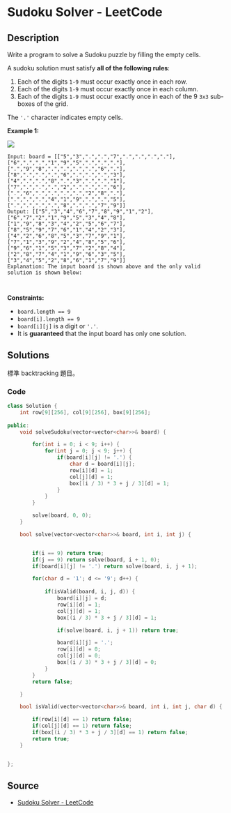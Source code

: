 # Sudoku Solver - LeetCode

## Description

Write a program to solve a Sudoku puzzle by filling the empty cells.

A sudoku solution must satisfy **all of the following rules**:

1.  Each of the digits `1-9` must occur exactly once in each row.
2.  Each of the digits `1-9` must occur exactly once in each column.
3.  Each of the digits `1-9` must occur exactly once in each of the 9 `3x3` sub-boxes of the grid.

The `'.'` character indicates empty cells.

**Example 1:**

![](https://upload.wikimedia.org/wikipedia/commons/thumb/f/ff/Sudoku-by-L2G-20050714.svg/250px-Sudoku-by-L2G-20050714.svg.png)

```
Input: board = [["5","3",".",".","7",".",".",".","."],["6",".",".","1","9","5",".",".","."],[".","9","8",".",".",".",".","6","."],["8",".",".",".","6",".",".",".","3"],["4",".",".","8",".","3",".",".","1"],["7",".",".",".","2",".",".",".","6"],[".","6",".",".",".",".","2","8","."],[".",".",".","4","1","9",".",".","5"],[".",".",".",".","8",".",".","7","9"]]
Output: [["5","3","4","6","7","8","9","1","2"],["6","7","2","1","9","5","3","4","8"],["1","9","8","3","4","2","5","6","7"],["8","5","9","7","6","1","4","2","3"],["4","2","6","8","5","3","7","9","1"],["7","1","3","9","2","4","8","5","6"],["9","6","1","5","3","7","2","8","4"],["2","8","7","4","1","9","6","3","5"],["3","4","5","2","8","6","1","7","9"]]
Explanation: The input board is shown above and the only valid solution is shown below:



```

**Constraints:**

-   `board.length == 9`
-   `board[i].length == 9`
-   `board[i][j]` is a digit or `'.'`.
-   It is **guaranteed** that the input board has only one solution.

## Solutions 

標準 backtracking 題目。

### Code

```cpp
class Solution {
    int row[9][256], col[9][256], box[9][256];
    
public:
    void solveSudoku(vector<vector<char>>& board) {

        for(int i = 0; i < 9; i++) {
            for(int j = 0; j < 9; j++) {
                if(board[i][j] != '.') {
                    char d = board[i][j];
                    row[i][d] = 1;
                    col[j][d] = 1;
                    box[(i / 3) * 3 + j / 3][d] = 1;
                }
            }
        }

        solve(board, 0, 0);
    }

    bool solve(vector<vector<char>>& board, int i, int j) {


        if(i == 9) return true;
        if(j == 9) return solve(board, i + 1, 0);
        if(board[i][j] != '.') return solve(board, i, j + 1);

        for(char d = '1'; d <= '9'; d++) {
            
            if(isValid(board, i, j, d)) {
                board[i][j] = d;
                row[i][d] = 1;
                col[j][d] = 1;
                box[(i / 3) * 3 + j / 3][d] = 1;

                if(solve(board, i, j + 1)) return true;

                board[i][j] = '.';
                row[i][d] = 0;
                col[j][d] = 0;
                box[(i / 3) * 3 + j / 3][d] = 0;
            }
        }
        return false;

    }

    bool isValid(vector<vector<char>>& board, int i, int j, char d) {

        if(row[i][d] == 1) return false;
        if(col[j][d] == 1) return false;
        if(box[(i / 3) * 3 + j / 3][d] == 1) return false;
        return true;
    }


};
```

## Source
- [Sudoku Solver - LeetCode](https://leetcode.com/problems/sudoku-solver/description/)